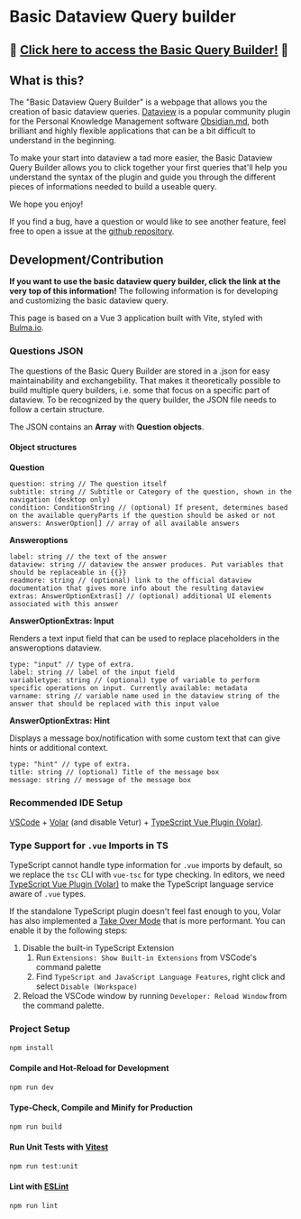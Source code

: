 # Basic Dataview Query builder

## 🧱 [Click here to access the Basic Query Builder!](https://s-blu.github.io/basic-dataview-query-builder/) 🧱 

## What is this?

The "Basic Dataview Query Builder" is a webpage that allows you the creation of basic dataview queries. [Dataview](https://blacksmithgu.github.io/obsidian-dataview/) is a popular community plugin for the Personal Knowledge Management software [Obsidian.md](https://obsidian.md/), both brilliant and highly flexible applications that can be a bit difficult to understand in the beginning.

To make your start into dataview a tad more easier, the Basic Dataview Query Builder allows you to click together your first queries that'll help you understand the syntax of the plugin and guide you through the different pieces of informations needed to build a useable query.

We hope you enjoy!

If you find a bug, have a question or would like to see another feature, feel free to open a issue at the [github repository](https://github.com/s-blu/basic-dataview-query-builder).

## Development/Contribution

**If you want to use the basic dataview query builder, click the link at the very top of this information!** The following information is for developing and customizing the basic dataview query.

This page is based on a Vue 3 application built with Vite, styled with [Bulma.io](https://bulma.io). 

### Questions JSON

The questions of the Basic Query Builder are stored in a .json for easy maintainability and exchangebility. That makes it theoretically possible to build multiple query builders, i.e. some that focus on a specific part of dataview. To be recognized by the query builder, the JSON file needs to follow a certain structure.

The JSON contains an **Array** with **Question objects**.

#### Object structures 

**Question**
```
question: string // The question itself
subtitle: string // Subtitle or Category of the question, shown in the navigation (desktop only)
condition: ConditionString // (optional) If present, determines based on the available queryParts if the question should be asked or not
answers: AnswerOption[] // array of all available answers
```

**Answeroptions**

```
label: string // the text of the answer
dataview: string // dataview the answer produces. Put variables that should be replaceable in {{}}
readmore: string // (optional) link to the official dataview documentation that gives more info about the resulting dataview
extras: AnswerOptionExtras[] // (optional) additional UI elements associated with this answer
```

**AnswerOptionExtras: Input**

Renders a text input field that can be used to replace placeholders in the answeroptions dataview.

```
type: "input" // type of extra. 
label: string // label of the input field
variabletype: string // (optional) type of variable to perform specific operations on input. Currently available: metadata
varname: string // variable name used in the dataview string of the answer that should be replaced with this input value
```

**AnswerOptionExtras: Hint**

Displays a message box/notification with some custom text that can give hints or additional context.

```
type: "hint" // type of extra. 
title: string // (optional) Title of the message box
message: string // message of the message box
```


### Recommended IDE Setup

[VSCode](https://code.visualstudio.com/) + [Volar](https://marketplace.visualstudio.com/items?itemName=Vue.volar) (and disable Vetur) + [TypeScript Vue Plugin (Volar)](https://marketplace.visualstudio.com/items?itemName=Vue.vscode-typescript-vue-plugin).

### Type Support for `.vue` Imports in TS

TypeScript cannot handle type information for `.vue` imports by default, so we replace the `tsc` CLI with `vue-tsc` for type checking. In editors, we need [TypeScript Vue Plugin (Volar)](https://marketplace.visualstudio.com/items?itemName=Vue.vscode-typescript-vue-plugin) to make the TypeScript language service aware of `.vue` types.

If the standalone TypeScript plugin doesn't feel fast enough to you, Volar has also implemented a [Take Over Mode](https://github.com/johnsoncodehk/volar/discussions/471#discussioncomment-1361669) that is more performant. You can enable it by the following steps:

1. Disable the built-in TypeScript Extension
    1) Run `Extensions: Show Built-in Extensions` from VSCode's command palette
    2) Find `TypeScript and JavaScript Language Features`, right click and select `Disable (Workspace)`
2. Reload the VSCode window by running `Developer: Reload Window` from the command palette.


### Project Setup

```sh
npm install
```

#### Compile and Hot-Reload for Development

```sh
npm run dev
```

#### Type-Check, Compile and Minify for Production

```sh
npm run build
```

#### Run Unit Tests with [Vitest](https://vitest.dev/)

```sh
npm run test:unit
```

#### Lint with [ESLint](https://eslint.org/)

```sh
npm run lint
```
